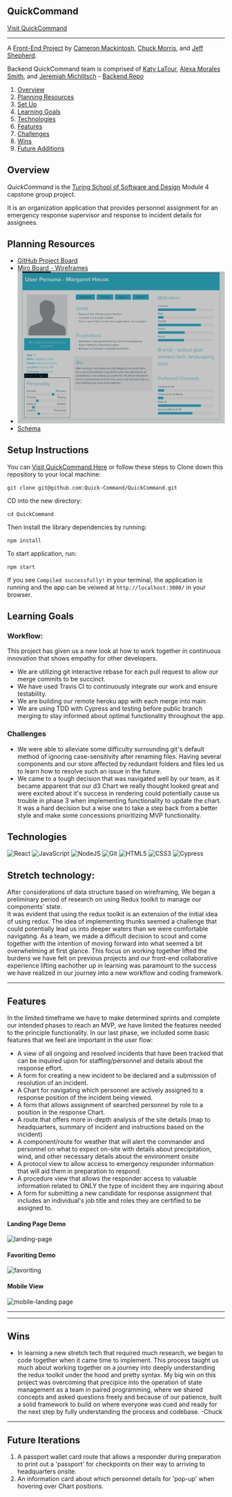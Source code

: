 ## QuickCommand

[Visit QuickCommand](https://quick-command.herokuapp.com/)

-------

A [Front-End Project](https://mod4.turing.edu/projects/capstone.html) by [Cameron Mackintosh](https://github.com/cbmackintosh), [Chuck Morris](https://github.com/percworld), and [Jeff Shepherd](https://github.com/JeffShepherd).

Backend QuickCommand team is comprised of [Katy LaTour](https://github.com/klatour324), [Alexa Morales Smith](https://github.com/amsmyth1), and [Jeremiah Michlitsch](https://github.com/jmichlitsch) - [Backend Repo](https://github.com/Quick-Command/qc-engine)

1. [Overview](#overview)
2. [Planning Resources](#planning-resources)
3. [Set Up](#setup-instructions)
4. [Learning Goals](#learning-goals)
5. [Technologies](#technologies)
6. [Features](#features)
7. [Challenges](#challenges)
8. [Wins](#wins)
9. [Future Additions](#future-iterations)


## Overview

_QuickCommand_ is the [Turing School of Software and Design](https://turing.io/) Module 4 capstone group project.

It is an organization application that provides personnel assignment for an emergency response supervisor and response to incident details for assignees.



## Planning Resources

* [GitHub Project Board](https://github.com/orgs/Quick-Command/projects/1)
* [Miro Board - Wireframes](https://miro.com/app/board/o9J_lExjyG8=/)
* ![User Stories](./public/user-story1.png)
* [Schema](https://app.dbdesigner.net/designer/schema/0-quick_command)

## Setup Instructions

You can [Visit QuickCommand Here](https://quick-command.herokuapp.com/) or follow these steps to 
Clone down this repository to your local machine:

```
git clone git@github.com:Quick-Command/QuickCommand.git
```

CD into the new directory:

```
cd QuickCommand
```

Then install the library dependencies by running:

```
npm install
```

To start application, run:

```
npm start
```

If you see `Compiled successfully!` in your terminal, the application is running and the app can be veiwed at `http://localhost:3000/` in your browser.



## Learning Goals
### Workflow:
This project has given us a new look at how to work together in continuous innovation that shows empathy for other developers.  
* We are utilizing git interactive rebase for each pull request to allow our merge commits to be succinct.  
* We have used Travis CI to continuously integrate our work and ensure testability.
* We are building our remote heroku app with each merge into main
* We are using TDD with Cypress and testing before public branch merging to stay informed about optimal functionality throughout the app.

### Challenges
* We were able to alleviate some difficulty surrounding git's default method of ignoring case-sensitivity after renaming files.  Having several components and our store affected by redundant folders and files led us to learn how to resolve such an issue in the future.
* We came to a tough decision that was navigated well by our team, as it became apparent that our d3 Chart we really thought looked great and were excited about it's success in rendering could potentially cause us trouble in phase 3 when implementing functionality to update the chart.  It was a hard decision but a wise one to take a step back from a better style and make some concessions prioritizing MVP functionality.  



## Technologies

<img alt="React" src="https://img.shields.io/badge/react%20-%2320232a.svg?&style=for-the-badge&logo=react&logoColor=%2361DAFB"/>
<img alt="JavaScript" src="https://img.shields.io/badge/javascript%20-%23323330.svg?&style=for-the-badge&logo=javascript&logoColor=%23F7DF1E"/>
<img alt="NodeJS" src="https://img.shields.io/badge/node.js%20-%2343853D.svg?&style=for-the-badge&logo=node.js&logoColor=white"/>
<img alt="Git" src="https://img.shields.io/badge/git%20-%23F05033.svg?&style=for-the-badge&logo=git&logoColor=white"/>
<img alt="HTML5" src="https://img.shields.io/badge/html5%20-%23E34F26.svg?&style=for-the-badge&logo=html5&logoColor=white"/>
<img alt="CSS3" src="https://img.shields.io/badge/css3%20-%231572B6.svg?&style=for-the-badge&logo=css3&logoColor=white"/>
<img alt="Cypress" src='https://img.shields.io/badge/cypress%20-%23404d59.svg?&style=for-the-badge&logo=Cypress&logoColor=white'/>

## Stretch technology: 
After considerations of data structure based on wireframing, We began a preliminary period of research on using Redux toolkit to manage our components' state.  
It was evident that using the redux toolkit is an extension of the initial idea of using redux.  The idea of implementing thunks seemed a challenge that could potentially lead us into deeper waters than we were comfortable navigating. As a team, we made a difficult decision to scout and come together with the intention of moving forward into what seemed a bit overwhelming at first glance.  This focus on working together lifted the burdens we have felt on previous projects and our front-end collaborative experience lifting eachother up in learning was paramount to the success we have realized in our journey into a new workflow and coding framework.



---


## Features
In the limited timeframe we have to make determined sprints and complete our intended phases to reach an MVP, we have limited the features needed to the principle functionality. In our last phase, we included some basic features that we feel are important in the user flow:
* A view of all ongoing and resolved incidents that have been tracked that can be inquired upon for staffing/personnel and details about the response effort.
* A form for creating a new incident to be declared and a submission of resolution of an incident.
* A Chart for navigating which personnel are actively assigned to a response position of the incident being viewed.
* A form that allows assignment of searched personnel by role to a position in the response Chart.
* A route that offers more in-depth analysis of the site details (map to headquarters, summary of incident and instructions based on the incident)
* A component/route for weather that will alert the commander and personnel on what to expect on-site with details about precipitation, wind, and other necessary details about the environment onsite
* A protocol view to allow access to emergency responder information that will aid them in preparation to respond.
* A procedure view that allows the responder access to valuable information related to ONLY the type of incident they are inquiring about
* A form for submitting a new candidate for response assignment that includes an individual's job title and roles they are certified to be assigned to.


#### Landing Page Demo

![landing-page](./public/assets/landingView.gif)

#### Favoriting Demo

![favoriting](./public/assets/favoriting.gif)


#### Mobile View

![mobile-landing page](./public/assets/mobileView.png)



---



---
## Wins

* In learning a new stretch tech that required much research, we began to code together when it came time to implement.  This process taught us much about working together on a journey into deeply understanding the redux toolkit under the hood and pretty syntax. My big win on this project was overcoming that precipice into the operation of state management as a team in paired programming, where we shared concepts and asked questions freely and because of our patience, built a solid framework to build on where everyone was cued and ready for the next step by fully understanding the process and codebase. -Chuck



---
## Future Iterations


1.  A passport wallet card route that allows a responder during preparation to print out a 'passport' for checkpoints on their way to arriving to headquarters onsite.
2.  An information card about which personnel details for 'pop-up' when hovering over Chart positions.
